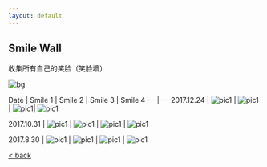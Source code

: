 ```yaml
---
layout: default
---
```


## Smile Wall

收集所有自己的笑脸（笑脸墙）

![bg][image-1]

Date | Smile 1 | Smile 2 | Smile 3 | Smile 4
---|---
2017.12.24 | ![pic1](assets/pic/IMG_2.JPG) | ![pic1](assets/pic/IMG_3.JPG) | ![pic1](assets/pic/IMG_4.JPG)| ![pic1](assets/pic/IMG_1.JPG)

2017.10.31 | ![pic1](assets/pic/IMG_5.jpg)  | ![pic1](assets/pic/IMG_6.JPG)  | ![pic1](assets/pic/IMG_7.JPG)  | ![pic1](assets/pic/IMG_8.JPG) 

2017.8.30 | ![pic1](assets/pic/IMG_9.jpg)  | ![pic1](assets/pic/IMG_10.JPG)  | ![pic1](assets/pic/IMG_11.JPG)  | ![pic1](assets/pic/IMG_12.JPG) 


[\<   back][1]

[1]:	./

[image-1]:	assets/pic/empty.png
